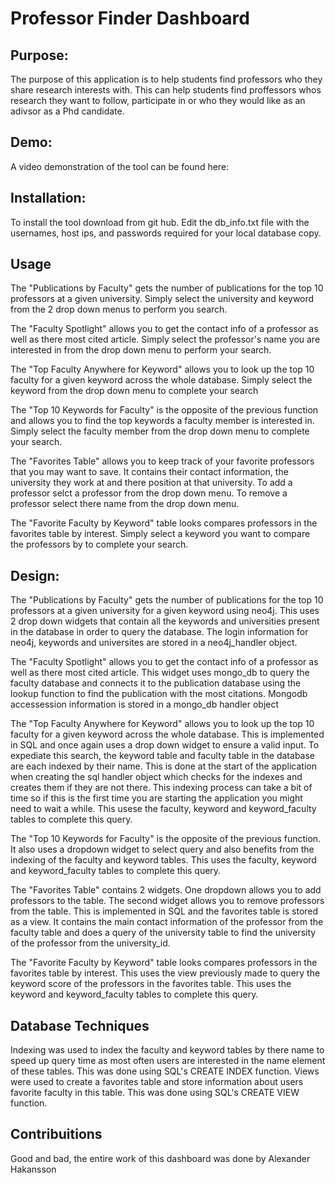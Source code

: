 # Professor Finder Dashboard

## Purpose:
The purpose of this application is to help students find professors who they share research interests with. This can help students find proffessors whos research they want to follow, participate in or who they would like as an adivsor as a Phd candidate.

## Demo:
A video demonstration of the tool can be found here:

## Installation:
To install the tool download from git hub. Edit the db_info.txt file with the usernames, host ips, and passwords required for your local database copy.

## Usage
The "Publications by Faculty" gets the number of publications for the top 10 professors at a given university. Simply select the university and keyword from the 2 drop down menus to perform you search.

The "Faculty Spotlight" allows you to get the contact info of a professor as well as there most cited article. Simply select the professor's name you are interested in from the drop down menu to perform your search.

The "Top Faculty Anywhere for Keyword" allows you to look up the top 10 faculty for a given keyword across the whole database. Simply select the keyword from the drop down menu to complete your search

The "Top 10 Keywords for Faculty" is the opposite of the previous function and allows you to find the top keywords a faculty member is interested in. Simply select the faculty member from the drop down menu to complete your search.

The "Favorites Table" allows you to keep track of your favorite professors that you may want to save. It contains their contact information, the university they work at and there position at that university. To add a professor selct a professor from the drop down menu. To remove a professor select there name from the drop down menu.

The "Favorite Faculty by Keyword" table looks compares professors in the favorites table by interest. Simply select a keyword you want to compare the professors by to complete your search.

## Design:
The "Publications by Faculty" gets the number of publications for the top 10 professors at a given university for a given keyword using neo4j. This uses 2 drop down widgets that contain all the keywords and universities present in the database in order to query the database. The login information for neo4j, keywords and universites are stored in a neo4j_handler object.

The "Faculty Spotlight" allows you to get the contact info of a professor as well as there most cited article. This widget uses mongo_db to query the faculty database and connects it to the publication database using the lookup function to find the publication with the most citations. Mongodb accessession information is stored in a mongo_db handler object

The "Top Faculty Anywhere for Keyword" allows you to look up the top 10 faculty for a given keyword across the whole database. This is implemented in SQL and once again uses a drop down widget to ensure a valid input. To expediate this search, the keyword table and faculty table in the database are each indexed by their name. This is done at the start of the application when creating the sql handler object which checks for the indexes and creates them if they are not there. This indexing process can take a bit of time so if this is the first time you are starting the application you might need to wait a while. This usese the faculty, keyword and keyword_faculty tables to complete this query.

The "Top 10 Keywords for Faculty" is the opposite of the previous function. It also uses a dropdown widget to select query and also benefits from the indexing of the faculty and keyword tables. This uses the faculty, keyword and keyword_faculty tables to complete this query.

The "Favorites Table" contains 2 widgets. One dropdown allows you to add professors to the table. The second widget allows you to remove professors from the table. This is implemented in SQL and the favorites table is stored as a view. It contains the main contact information of the professor from the faculty table and does a query of the university table to find the university of the professor from the university_id.

The "Favorite Faculty by Keyword" table looks compares professors in the favorites table by interest. This uses the view previously made to query the keyword score of the professors in the favorites table. This uses the keyword and keyword_faculty tables to complete this query.

## Database Techniques

Indexing was used to index the faculty and keyword tables by there name to speed up query time as most often users are interested in the name element of these tables. This was done using SQL's CREATE INDEX function.
Views were used to create a favorites table and store information about users favorite faculty in this table. This was done using SQL's CREATE VIEW function.

## Contribuitions

Good and bad, the entire work of this dashboard was done by Alexander Hakansson
